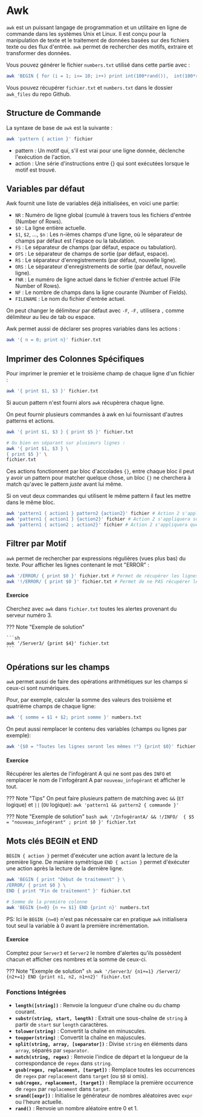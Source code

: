 
# Awk

``awk`` est un puissant langage de programmation et un utilitaire en ligne de commande dans les systèmes Unix et Linux. Il est conçu pour la manipulation de texte et le traitement de données basées sur des fichiers texte ou des flux d'entrée. ``awk`` permet de rechercher des motifs, extraire et transformer des données.


Vous pouvez générer le fichier ``numbers.txt`` utilisé dans cette partie avec :
```sh
awk 'BEGIN { for (i = 1; i<= 10; i++) print int(100*rand()),  int(100*rand()), int(100*rand()) }' > numbers.txt
```

Vous pouvez récupérer ``fichier.txt`` et ``numbers.txt`` dans le dossier ``awk_files`` du repo Github.

## Structure de Commande

La syntaxe de base de ``awk`` est la suivante :
```bash
awk 'pattern { action }' fichier
```

   - pattern : Un motif qui, s'il est vrai pour une ligne donnée, déclenche l'exécution de l'action.
   - action : Une série d'instructions entre {} qui sont exécutées lorsque le motif est trouvé.

## Variables par défaut

Awk fournit une liste de variables déjà initialisées, en voici une partie: 

   - ``NR`` : Numéro de ligne global (cumulé à travers tous les fichiers d'entrée (Number of Rows).
   - ``$0`` : La ligne entière actuelle.
   - ``$1``, ``$2``, ..., ``$n`` : Les n-ièmes champs d'une ligne, où le séparateur de champs par défaut est l'espace ou la tabulation.
   - ``FS`` : Le séparateur de champs (par défaut, espace ou tabulation).
   - ``OFS`` : Le séparateur de champs de sortie (par défaut, espace).
   - ``RS`` : Le séparateur d'enregistrements (par défaut, nouvelle ligne).
   - ``ORS`` : Le séparateur d'enregistrements de sortie (par défaut, nouvelle ligne).
   - ``FNR`` : Le numéro de ligne actuel dans le fichier d'entrée actuel (File Number of Rows).
   - ``NF`` : Le nombre de champs dans la ligne courante (Number of Fields).
   - ``FILENAME`` : Le nom du fichier d'entrée actuel.

On peut changer le délimiteur par défaut avec ``-F``, ``-F,`` utilisera ``,`` comme délimiteur au lieu de tab ou espace.

Awk permet aussi de déclarer ses propres variables dans les actions :

```sh
awk '{ n = 0; print n}' fichier.txt
```


## Imprimer des Colonnes Spécifiques

Pour imprimer le premier et le troisième champ de chaque ligne d'un fichier :

```bash
awk '{ print $1, $3 }' fichier.txt
```
Si aucun pattern n'est fourni alors ``awk`` récupèrera chaque ligne.

On peut fournir plusieurs commandes à awk en lui fournissant d'autres patterns et actions.

```bash
awk '{ print $1, $3 } { print $5 }' fichier.txt

# Ou bien en séparant sur plusieurs lignes :
awk '{ print $1, $3 } \
{ print $5 }' \
fichier.txt
```

Ces actions fonctionnent par bloc d'accolades ``{}``, entre chaque bloc il peut y avoir un pattern pour matcher quelque chose, un bloc ``{}`` ne cherchera à match qu'avec le pattern *juste* avant lui même.

Si on veut deux commandes qui utilisent le même pattern il faut les mettre dans le même bloc.

```sh
awk 'pattern1 { action1 } pattern2 {action2}' fichier # Action 2 s'appliquera que sur les lignes matchant pattern2
awk 'pattern1 { action1 } {action2}' fichier # Action 2 s'appliquera sur TOUTES les lignes et pas seulement celles matchant pattern1
awk 'pattern1 { action2 ; action2}' fichier # Action 2 s'appliquera que sur les lignes matchant pattern1
```


## Filtrer par Motif

``awk`` permet de rechercher par expressions régulières (vues plus bas) du texte.
Pour afficher les lignes contenant le mot "ERROR" :

```bash
awk '/ERROR/ { print $0 }' fichier.txt # Permet de récupérer les lignes contenant ERROR.
awk '!/ERROR/ { print $0 }' fichier.txt # Permet de ne PAS récupérer les lignes contenant ERROR.
```

#### Exercice

Cherchez avec ``awk`` dans ``fichier.txt`` toutes les alertes provenant du serveur numéro 3.

??? Note "Exemple de solution"

    ```sh
    awk '/Server3/ {print $4}' fichier.txt
    ```


## Opérations sur les champs

``awk`` permet aussi de faire des opérations arithmétiques sur les champs si ceux-ci sont numériques.

Pour, par exemple, calculer la somme des valeurs des troisième et quatrième champs de chaque ligne:

```bash
awk '{ somme = $1 + $2; print somme }' numbers.txt
```

On peut aussi remplacer le contenu des variables (champs ou lignes par exemple):

```bash
awk '{$0 = "Toutes les lignes seront les mêmes !"} {print $0}' fichier.txt
```

#### Exercice

Récupérer les alertes de l'infogérant A qui ne sont pas des ``INFO`` et remplacer le nom de l'infogérant A par ``nouveau_infogérant`` et afficher le tout.

??? Note "Tips"
    On peut faire plusieurs pattern de matching avec ``&&`` (``ET`` logique) et ``||`` (``OU`` logique): ``awk 'pattern1 && pattern2 { commande }'``

??? Note "Exemple de solution"
    ```bash
    awk '/InfogérantA/ && !/INFO/  { $5 = "nouveau_infogérant" ; print $0 }' fichier.txt
    ```

## Mots clés BEGIN et END 

``BEGIN { action }`` permet d'exécuter une action avant la lecture de la première ligne. De manière symétrique ``END { action }`` permet d'éxécuter une action après la lecture de la dernière ligne.

```sh
awk 'BEGIN { print "Début de traitement" } \
/ERROR/ { print $0 } \
END { print "Fin de traitement" }' fichier.txt
```

```bash
# Somme de la première colonne
awk 'BEGIN {n=0} {n += $1} END {print n}' numbers.txt
```

PS: Ici le ``BEGIN {n=0}`` n'est pas nécessaire car en pratique ``awk`` initialisera tout seul la variable à 0 avant la première incrémentation.

#### Exercice

Comptez pour ``Server3`` et ``Server2`` le nombre d'alertes qu'ils possèdent chacun et afficher ces nombres et la somme de ceux-ci.

??? Note "Exemple de solution"
    ```sh
    awk '/Server3/ {n1+=1} /Server2/ {n2+=1} END {print n1, n2, n1+n2}' fichier.txt
    ```
### Fonctions Intégrées

- **`length([string])`** : Renvoie la longueur d'une chaîne ou du champ courant.
- **`substr(string, start, length)`** : Extrait une sous-chaîne de `string` à partir de `start` sur `length` caractères.
- **`tolower(string)`** : Convertit la chaîne en minuscules.
- **`toupper(string)`** : Convertit la chaîne en majuscules.
- **`split(string, array, [separator])`** : Divise `string` en éléments dans `array`, séparés par `separator`.
- **`match(string, regex)`** : Renvoie l'indice de départ et la longueur de la correspondance de `regex` dans `string`.
- **`gsub(regex, replacement, [target])`** : Remplace toutes les occurrences de `regex` par `replacement` dans `target` (ou `$0` si omis).
- **`sub(regex, replacement, [target])`** : Remplace la première occurrence de `regex` par `replacement` dans `target`.
- **`srand([expr])`** : Initialise le générateur de nombres aléatoires avec `expr` ou l'heure actuelle.
- **`rand()`** : Renvoie un nombre aléatoire entre 0 et 1.

